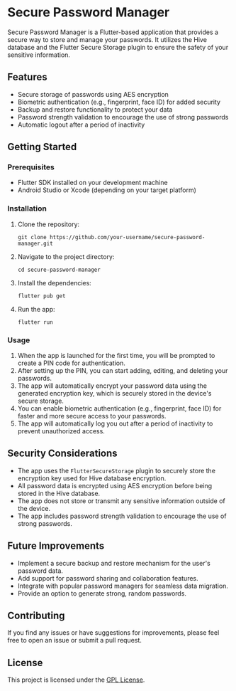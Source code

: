 # Secure Password Manager

Secure Password Manager is a Flutter-based application that provides a secure way to store and manage your passwords. It utilizes the Hive database and the Flutter Secure Storage plugin to ensure the safety of your sensitive information.

## Features

- Secure storage of passwords using AES encryption
- Biometric authentication (e.g., fingerprint, face ID) for added security
- Backup and restore functionality to protect your data
- Password strength validation to encourage the use of strong passwords
- Automatic logout after a period of inactivity

## Getting Started

### Prerequisites

- Flutter SDK installed on your development machine
- Android Studio or Xcode (depending on your target platform)

### Installation

1. Clone the repository:

   ```
   git clone https://github.com/your-username/secure-password-manager.git
   ```

2. Navigate to the project directory:

   ```
   cd secure-password-manager
   ```

3. Install the dependencies:

   ```
   flutter pub get
   ```

4. Run the app:

   ```
   flutter run
   ```

### Usage

1. When the app is launched for the first time, you will be prompted to create a PIN code for authentication.
2. After setting up the PIN, you can start adding, editing, and deleting your passwords.
3. The app will automatically encrypt your password data using the generated encryption key, which is securely stored in the device's secure storage.
4. You can enable biometric authentication (e.g., fingerprint, face ID) for faster and more secure access to your passwords.
5. The app will automatically log you out after a period of inactivity to prevent unauthorized access.

## Security Considerations

- The app uses the `FlutterSecureStorage` plugin to securely store the encryption key used for Hive database encryption.
- All password data is encrypted using AES encryption before being stored in the Hive database.
- The app does not store or transmit any sensitive information outside of the device.
- The app includes password strength validation to encourage the use of strong passwords.

## Future Improvements

- Implement a secure backup and restore mechanism for the user's password data.
- Add support for password sharing and collaboration features.
- Integrate with popular password managers for seamless data migration.
- Provide an option to generate strong, random passwords.

## Contributing

If you find any issues or have suggestions for improvements, please feel free to open an issue or submit a pull request.

## License

This project is licensed under the [GPL License](LICENSE).
